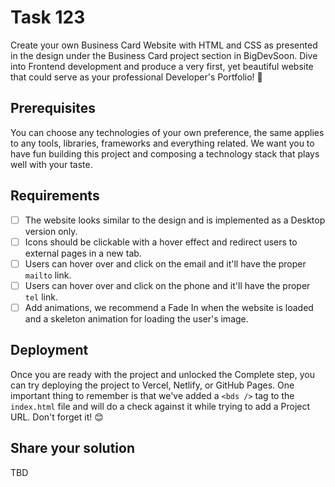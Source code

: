 # Task 123
Create your own Business Card Website with HTML and CSS as presented in the design under the Business Card project section in BigDevSoon. Dive into Frontend development and produce a very first, yet beautiful website that could serve as your professional Developer's Portfolio! 🤗

## Prerequisites
You can choose any technologies of your own preference, the same applies to any tools, libraries, frameworks and everything related. We want you to have fun building this project and composing a technology stack that plays well with your taste.

## Requirements

- [ ] The website looks similar to the design and is implemented as a Desktop version only.
- [ ] Icons should be clickable with a hover effect and redirect users to external pages in a new tab.
- [ ] Users can hover over and click on the email and it'll have the proper `mailto` link.
- [ ] Users can hover over and click on the phone and it'll have the proper `tel` link.
- [ ] Add animations, we recommend a Fade In when the website is loaded and a skeleton animation for loading the user's image.

## Deployment
Once you are ready with the project and unlocked the Complete step, you can try deploying the project to Vercel, Netlify, or GitHub Pages. One important thing to remember is that we've added a `<bds />` tag to the `index.html` file and will do a check against it while trying to add a Project URL. Don't forget it! 😊

## Share your solution
TBD
